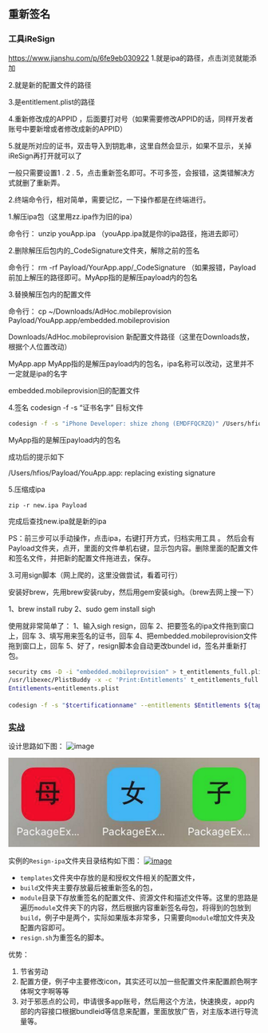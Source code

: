 ## 重新签名


### 工具iReSign
https://www.jianshu.com/p/6fe9eb030922
1.就是ipa的路径，点击浏览就能添加

2.就是新的配置文件的路径

3.是entitlement.plist的路径

4.重新修改成的APPID ，后面要打对号（如果需要修改APPID的话，同样开发者账号中要新增或者修改成新的APPID）

5.就是所对应的证书，双击导入到钥匙串，这里自然会显示，如果不显示，关掉iReSign再打开就可以了

一般只需要设置1 . 2 . 5，点击重新签名即可。不可多签，会报错，这类错解决方式就删了重新弄。

2.终端命令行，相对简单，需要记忆，一下操作都是在终端进行。

1.解压ipa包（这里用zz.ipa作为旧的ipa）

命令行：   unzip youApp.ipa  （youApp.ipa就是你的ipa路径，拖进去即可）

2.删除解压后包内的_CodeSignature文件夹，解除之前的签名

命令行：  rm -rf Payload/YourApp.app/_CodeSignature （如果报错，Payload前加上解压的路径即可。MyApp指的是解压payload内的包名

3.替换解压包内的配置文件 

命令行：  cp ~/Downloads/AdHoc.mobileprovision Payload/YouApp.app/embedded.mobileprovision

Downloads/AdHoc.mobileprovision   新配置文件路径（这里在Downloads放，根据个人位置改动）

MyApp.app  MyApp指的是解压payload内的包名，ipa名称可以改动，这里并不一定就是ipa的名字

embedded.mobileprovision旧的配置文件

4.签名 codesign -f -s “证书名字” 目标文件
```bash
codesign -f -s "iPhone Developer: shize zhong (EMDFFQCRZQ)" /Users/hfios/Desktop/Payload/YouApp.app
```
MyApp指的是解压payload内的包名

成功后的提示如下

/Users/hfios/Payload/YouApp.app: replacing existing signature

5.压缩成ipa
```
zip -r new.ipa Payload
```
完成后查找new.ipa就是新的ipa

PS：前三步可以手动操作，点击ipa，右键打开方式，归档实用工具 。 然后会有Payload文件夹，点开，里面的文件单机右键，显示包内容。删除里面的配置文件和签名文件，并把新的配置文件拖进去，保存。

3.可用sign脚本（网上爬的，这里没做尝试，看着可行）

安装好brew，先用brew安装ruby，然后用gem安装sigh。（brew去网上搜一下）

1、brew install ruby
2、sudo gem install sigh

使用就非常简单了：
1、输入sigh resign，回车
2、把要签名的ipa文件拖到窗口上，回车
3、填写用来签名的证书，回车
4、把embedded.mobileprovision文件拖到窗口上，回车
5、好了，resign脚本会自动更改bundel id，签名并重新打包。

```bash
security cms -D -i "embedded.mobileprovision" > t_entitlements_full.plist
/usr/libexec/PlistBuddy -x -c 'Print:Entitlements' t_entitlements_full.plist > entitlements.plist
Entitlements=entitlements.plist

codesign -f -s "$tcertificationname" --entitlements $Entitlements ${tapppackagepath}
```

### [实战](https://github.com/Vienta/BlogArticle/tree/master/package)
设计思路如下图：
![image](http://upload-images.jianshu.io/upload_images/1253942-64d44600afabaeb2.png?imageMogr2/auto-orient/strip%7CimageView2/2/w/1240)

![](/assets/packing1.png)


实例的`Resign-ipa`文件夹目录结构如下图：
[![image](http://upload-images.jianshu.io/upload_images/1253942-565b2e08ff4e0d92.png?imageMogr2/auto-orient/strip%7CimageView2/2/w/1240)](http://www.vienta.me/img/autopacket/autopacket_10.png) 

- `templates`文件夹中存放的是和授权文件相关的配置文件，
- `build`文件夹主要存放最后被重新签名的包，
- `module`目录下存放重签名的配置文件、资源文件和描述文件等。这里的思路是遍历`module`文件夹下的内容，然后根据内容重新签名母包，将得到的包放到`build`，例子中是两个，实际如果版本非常多，只需要向`module`增加文件夹及配置内容即可。
- `resign.sh`为重签名的脚本。

优势：
1.  节省劳动
2.  配置方便，例子中主要修改icon，其实还可以加一些配置文件来配置颜色啊字体啊文字啊等等
3.  对于邪恶点的公司，申请很多app账号，然后用这个方法，快速换皮，app内部的内容接口根据bundleid等信息来配置，里面放放广告，对主版本进行导流量等。

